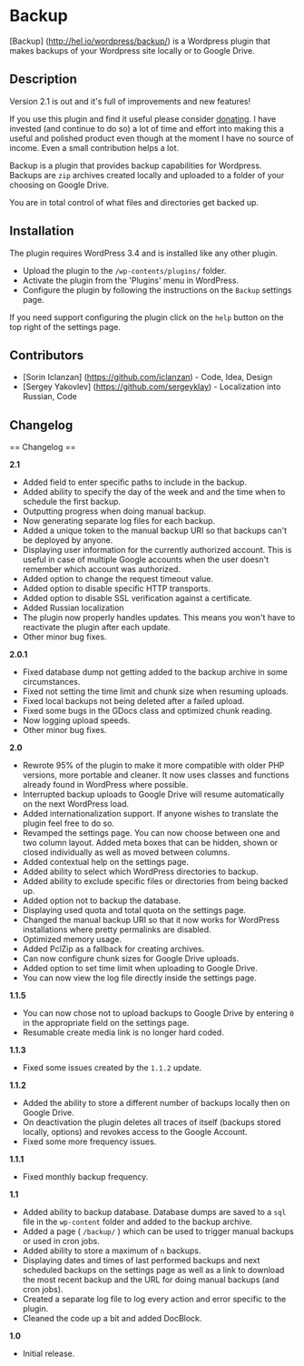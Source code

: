 # Backup

[Backup] (http://hel.io/wordpress/backup/) is a Wordpress plugin that makes backups of your Wordpress site locally or to
Google Drive.


## Description

Version 2.1 is out and it's full of improvements and new features!

If you use this plugin and find it useful please consider [donating](http://hel.io/donate/ "Make a donation for your
favorite WordPress plugin."). I have invested (and continue to do so) a lot of time and effort into making this a useful
and polished product even though at the moment I have no source of income. Even a small contribution helps a lot.

Backup is a plugin that provides backup capabilities for Wordpress. Backups are `zip` archives created locally and
uploaded to a folder of your choosing on Google Drive.

You are in total control of what files and directories get backed up. 


## Installation

The plugin requires WordPress 3.4 and is installed like any other plugin.

- Upload the plugin to the `/wp-contents/plugins/` folder.
- Activate the plugin from the 'Plugins' menu in WordPress.
- Configure the plugin by following the instructions on the `Backup` settings page.

If you need support configuring the plugin click on the `help` button on the top right of the settings page.


## Contributors

- [Sorin Iclanzan] (https://github.com/iclanzan) - Code, Idea, Design
- [Sergey Yakovlev] (https://github.com/sergeyklay) - Localization into Russian, Code


## Changelog

== Changelog ==

**2.1**
- Added field to enter specific paths to include in the backup.
- Added ability to specify the day of the week and and the time when to schedule the first backup.
- Outputting progress when doing manual backup.
- Now generating separate log files for each backup.
- Added a unique token to the manual backup URI so that backups can't be deployed by anyone.
- Displaying user information for the currently authorized account. This is useful in case of multiple Google accounts when the user doesn't remember which account was authorized.
- Added option to change the request timeout value.
- Added option to disable specific HTTP transports.
- Added option to disable SSL verification against a certificate.
- Added Russian localization
- The plugin now properly handles updates. This means you won't have to reactivate the plugin after each update.
- Other minor bug fixes.

**2.0.1**
- Fixed database dump not getting added to the backup archive in some circumstances.
- Fixed not setting the time limit and chunk size when resuming uploads.
- Fixed local backups not being deleted after a failed upload.
- Fixed some bugs in the GDocs class and optimized chunk reading.
- Now logging upload speeds.
- Other minor bug fixes.

**2.0**
- Rewrote 95% of the plugin to make it more compatible with older PHP versions, more portable and cleaner. It now uses classes and functions already found in WordPress where possible.
- Interrupted backup uploads to Google Drive will resume automatically on the next WordPress load.
- Added internationalization support. If anyone wishes to translate the plugin feel free to do so.
- Revamped the settings page. You can now choose between one and two column layout. Added meta boxes that can be hidden, shown or closed individually as well as moved between columns.
- Added contextual help on the settings page.
- Added ability to select which WordPress directories to backup.
- Added ability to exclude specific files or directories from being backed up.
- Added option not to backup the database.
- Displaying used quota and total quota on the settings page.
- Changed the manual backup URI so that it now works for WordPress installations where pretty permalinks are disabled.
- Optimized memory usage.
- Added PclZip as a fallback for creating archives.
- Can now configure chunk sizes for Google Drive uploads.
- Added option to set time limit when uploading to Google Drive.
- You can now view the log file directly inside the settings page.

**1.1.5**
- You can now chose not to upload backups to Google Drive by entering `0` in the appropriate field on the settings page.
- Resumable create media link is no longer hard coded.

**1.1.3**
- Fixed some issues created by the `1.1.2` update.

**1.1.2**
- Added the ability to store a different number of backups locally then on Google Drive.
- On deactivation the plugin deletes all traces of itself (backups stored locally, options) and revokes access to the Google Account.
- Fixed some more frequency issues.

**1.1.1**
- Fixed monthly backup frequency.

**1.1**
- Added ability to backup database. Database dumps are saved to a `sql` file in the `wp-content` folder and added to the backup archive.
- Added a page ( `/backup/` ) which can be used to trigger manual backups or used in cron jobs.
- Added ability to store a maximum of `n` backups.
- Displaying dates and times of last performed backups and next scheduled backups on the settings page as well as a link to download the most recent backup and the URL for doing manual backups (and cron jobs).
- Created a separate log file to log every action and error specific to the plugin.
- Cleaned the code up a bit and added DocBlock.

**1.0**
- Initial release.
